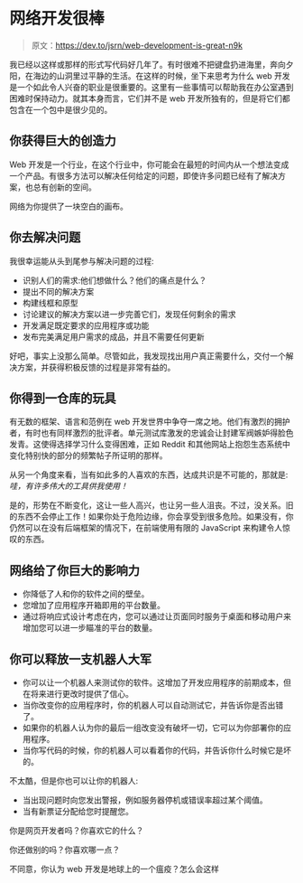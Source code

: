 # 网络开发很棒

> 原文：<https://dev.to/jsrn/web-development-is-great-n9k>

我已经以这样或那样的形式写代码好几年了。有时很难不把键盘扔进海里，奔向夕阳，在海边的山洞里过平静的生活。在这样的时候，坐下来思考为什么 web 开发是一个如此令人兴奋的职业是很重要的。这里有一些事情可以帮助我在办公室遇到困难时保持动力。就其本身而言，它们并不是 web 开发所独有的，但是将它们都包含在一个包中是很少见的。

## 你获得巨大的创造力

Web 开发是一个行业，在这个行业中，你可能会在最短的时间内从一个想法变成一个产品。有很多方法可以解决任何给定的问题，即使许多问题已经有了解决方案，也总有创新的空间。

网络为你提供了一块空白的画布。

## 你去解决问题

我很幸运能从头到尾参与解决问题的过程:

*   识别人们的需求:他们想做什么？他们的痛点是什么？
*   提出不同的解决方案
*   构建线框和原型
*   讨论建议的解决方案以进一步完善它们，发现任何剩余的需求
*   开发满足既定要求的应用程序或功能
*   发布完美满足用户需求的成品，并且不需要任何更新

好吧，事实上没那么简单。尽管如此，我发现找出用户真正需要什么，交付一个解决方案，并获得积极反馈的过程是非常有益的。

## 你得到一仓库的玩具

有无数的框架、语言和范例在 web 开发世界中争夺一席之地。他们有激烈的拥护者，有时也有同样激烈的批评者。单元测试库激发的忠诚会让封建军阀嫉妒得脸色发青。这使得选择学习什么变得困难，正如 Reddit 和其他网站上抱怨生态系统中变化特别快的部分的频繁帖子所证明的那样。

从另一个角度来看，当有如此多的人喜欢的东西，达成共识是不可能的，那就是:*哇，有许多伟大的工具供我使用！*

是的，形势在不断变化，这让一些人高兴，也让另一些人沮丧。不过，没关系。旧的东西不会停止工作！如果你处于危险边缘，你会享受到很多危险。如果没有，你仍然可以在没有后端框架的情况下，在前端使用有限的 JavaScript 来构建令人惊叹的东西。

## 网络给了你巨大的影响力

*   你降低了人和你的软件之间的壁垒。
*   您增加了应用程序开箱即用的平台数量。
*   通过将响应式设计考虑在内，您可以通过让页面同时服务于桌面和移动用户来增加您可以进一步瞄准的平台的数量。

## 你可以释放一支机器人大军

*   你可以让一个机器人来测试你的软件。这增加了开发应用程序的前期成本，但在将来进行更改时提供了信心。
*   当你改变你的应用程序时，你的机器人可以自动测试它，并告诉你是否出错了。
*   如果你的机器人认为你的最后一组改变没有破坏一切，它可以为你部署你的应用程序。
*   当你写代码的时候，你的机器人可以看着你的代码，并告诉你什么时候它是坏的。

不太酷，但是你也可以让你的机器人:

*   当出现问题时向您发出警报，例如服务器停机或错误率超过某个阈值。
*   当有新票证分配给您时提醒您。

你是网页开发者吗？你喜欢它的什么？

你还做别的吗？你喜欢哪一点？

不同意，你认为 web 开发是地球上的一个瘟疫？怎么会这样